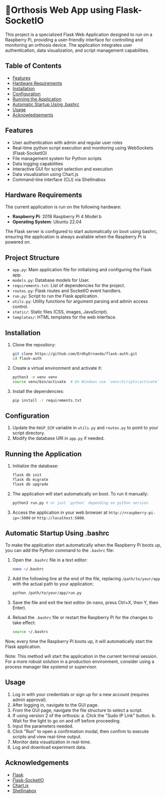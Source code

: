# 🦾Orthosis Web App using Flask-SocketIO

This project is a specialized Flask Web Application designed to run on a Raspberry Pi, providing a user-friendly interface for controlling and monitoring an orthosis device. The application integrates user authentication, data visualization, and script management capabilities.

## Table of Contents

- [Features](#features)
- [Hardware Requirements](#hardware-requirements)
- [Installation](#installation)
- [Configuration](#configuration)
- [Running the Application](#running-the-application)
- [Automatic Startup Using .bashrc](#automatic-startup-using-bashrc)
- [Usage](#usage)
- [Acknowledgements](#acknowledgements)

## Features

- User authentication with admin and regular user roles
- Real-time python script execution and monitoring using WebSockets (Flask-SocketIO)
- File management system for Python scripts
- Data logging capabilities
- Interactive GUI for script selection and execution
- Data visualization using Chart.js
- Command-line interface (CLI) via Shellinabox


## Hardware Requirements

The current application is run on the following hardware:

- **Raspberry Pi**: 2018 Raspberry Pi 4 Model b
- **Operating System**: Ubuntu 22.04

The Flask server is configured to start automatically on boot using bashrc, ensuring the application is always available when the Raspberry Pi is powered on.

## Project Structure

- `app.py`: Main application file for initializing and configuring the Flask app.
- `models.py`: Database models for User.
- `requirements.txt`: List of dependencies for the project.
- `routes.py`: Flask routes and SocketIO event handlers.
- `run.py`: Script to run the Flask application.
- `utils.py`: Utility functions for argument parsing and admin access control.
- `static/`: Static files (CSS, images, JavaScript).
- `templates/`: HTML templates for the web interface.

## Installation

1. Clone the repository:

   ```sh
   git clone https://github.com/ErdhyErnando/flask-auth.git
   cd flask-auth
   ```

2. Create a virtual environment and activate it:

   ```sh
   python3 -m venv venv
   source venv/bin/activate  # On Windows use `venv\Scripts\activate`
   ```

3. Install the dependencies:
   ```sh
   pip install -r requirements.txt
   ```

## Configuration

1. Update the `RASP_DIR` variable in `utils.py` and `routes.py` to point to your script directory.
2. Modify the database URI in `app.py` if needed.

## Running the Application

1. Initialize the database:

   ```sh
   flask db init
   flask db migrate
   flask db upgrade
   ```

2. The application will start automatically on boot. To run it manually:

   ```sh
   python3 run.py # or just `python` depending on python version
   ```

3. Access the application in your web browser at `http://<raspberry-pi-ip>:5000` or `http://localhost:5000`.

## Automatic Startup Using .bashrc

To make the application start automatically when the Raspberry Pi boots up, you can add the Python command to the `.bashrc` file:

1. Open the `.bashrc` file in a text editor:

   ```sh
   nano ~/.bashrc
   ```

2. Add the following line at the end of the file, replacing `/path/to/your/app` with the actual path to your application:

   ```sh
   python /path/to/your/app/run.py
   ```

3. Save the file and exit the text editor (in nano, press Ctrl+X, then Y, then Enter).

4. Reload the `.bashrc` file or restart the Raspberry Pi for the changes to take effect:

   ```sh
   source ~/.bashrc
   ```

Now, every time the Raspberry Pi boots up, it will automatically start the Flask application.

Note: This method will start the application in the current terminal session. For a more robust solution in a production environment, consider using a process manager like systemd or supervisor.

## Usage

1. Log in with your credentials or sign up for a new account (requires admin approval).
2. After logging in, navigate to the GUI page.
3. From the GUI page, navigate the file structure to select a script.
4. If using version 2 of the orthosis:
   a. Click the "Sudo IP Link" button.
   b. Wait for the light to go on and off before proceeding.
5. Input the parameters needed.
6. Click "Run" to open a confirmation modal, then confirm to execute scripts and view real-time output.
7. Monitor data visualization in real-time.
8. Log and download experiment data.

## Acknowledgements

- [Flask](https://flask.palletsprojects.com/)
- [Flask-SocketIO](https://flask-socketio.readthedocs.io/)
- [Chart.js](https://www.chartjs.org/)
- [Shellinabox](https://github.com/shellinabox/shellinabox)
